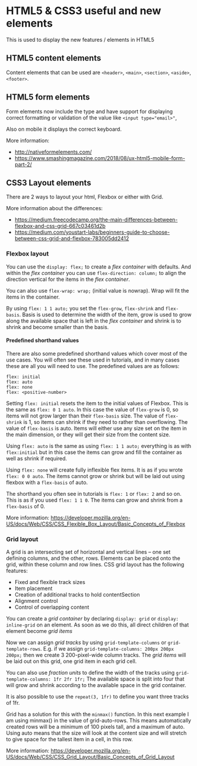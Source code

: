 # HTML5 & CSS3 useful and new elements

This is used to display the new features / elements in HTML5

## HTML5 content elements

Content elements that can be used are `<header>`, `<main>`, `<section>`, `<aside>`, `<footer>`.

## HTML5 form elements

Form elements now include the type and have support for displaying correct formatting or validation of the value like `<input type="email>"`,

Also on mobile it displays the correct keyboard.

More information: 
- http://nativeformelements.com/
- https://www.smashingmagazine.com/2018/08/ux-html5-mobile-form-part-2/

## CSS3 Layout elements

There are 2 ways to layout your html, Flexbox or either with Grid.

More information about the differences: 
- https://medium.freecodecamp.org/the-main-differences-between-flexbox-and-css-grid-667c03461d2b
- https://medium.com/youstart-labs/beginners-guide-to-choose-between-css-grid-and-flexbox-783005dd2412 

### Flexbox layout
You can use the `display: flex;` to create a *flex container* with defaults.
And within the *flex container* you can use `flex-direction: column;` to align the direction vertical for the items in the *flex container*.

You can also use `flex-wrap: wrap;` (initial value is nowrap). Wrap will fit the items in the container.

By using `flex: 1 1 auto;` you set the `flex-grow`, `flex-shrink` and `flex-basis`.
Basis is used to determine the width of the item, grow is used to grow along the available space that is left in the *flex container* and shrink is to shrink and become smaller than the basis.

#### Predefined shorthand values

There are also some predefined shorthand values which cover most of the use cases. You will often see these used in tutorials, and in many cases these are all you will need to use. The predefined values are as follows:
```
flex: initial
flex: auto
flex: none
flex: <positive-number>
```
Setting `flex: initial` resets the item to the initial values of Flexbox. This is the same as `flex: 0 1 auto`. In this case the value of `flex-grow` is 0, so items will not grow larger than their `flex-basis` size. The value of `flex-shrink` is 1, so items can shrink if they need to rather than overflowing. The value of `flex-basis` is auto. Items will either use any size set on the item in the main dimension, or they will get their size from the content size.

Using `flex: auto` is the same as using `flex: 1 1 auto;` everything is as with `flex:initial` but in this case the items can grow and fill the container as well as shrink if required.

Using `flex: none` will create fully inflexible flex items. It is as if you wrote `flex: 0 0 auto`. The items cannot grow or shrink but will be laid out using flexbox with a `flex-basis` of auto.

The shorthand you often see in tutorials is `flex: 1` or `flex: 2` and so on. This is as if you used `flex: 1 1 0`. The items can grow and shrink from a `flex-basis` of 0.


More information: https://developer.mozilla.org/en-US/docs/Web/CSS/CSS_Flexible_Box_Layout/Basic_Concepts_of_Flexbox

### Grid layout

A grid is an intersecting set of horizontal and vertical lines – one set defining columns, and the other, rows. Elements can be placed onto the grid, within these column and row lines. CSS grid layout has the following features:
- Fixed and flexible track sizes
- Item placement
- Creation of additional tracks to hold contentSection
- Alignment control
- Control of overlapping content

You can create a *grid container* by declaring `display: grid` or `display: inline-grid` on an element.
As soon as we do this, all direct children of that element become *grid items*

Now we can assign *grid tracks* by using `grid-template-columns` or `grid-template-rows`.
E.g. if we assign `grid-template-columns: 200px 200px 200px;` then we create 3 200-pixel-wide column tracks.
The *grid items* will be laid out on this grid, one grid item in each grid cell.

You can also use *fraction units* to define the width of the tracks using `grid-template-columns: 1fr 2fr 1fr;`
The available space is split into four that will grow and shrink according to the available space in the grid container.

It is also possible to use the `repeat(3, 1fr)` to define you want three tracks of 1fr.

Grid has a solution for this with the `minmax()` function. In this next example I am using minmax() in the value of grid-auto-rows. This means automatically created rows will be a minimum of 100 pixels tall, and a maximum of auto. Using auto means that the size will look at the content size and will stretch to give space for the tallest item in a cell, in this row.

More information: https://developer.mozilla.org/en-US/docs/Web/CSS/CSS_Grid_Layout/Basic_Concepts_of_Grid_Layout
